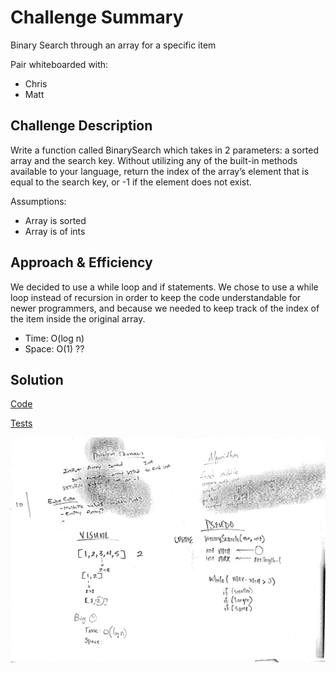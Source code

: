 # Challenge Summary
<!-- Short summary or background information -->
Binary Search through an array for a specific item

Pair whiteboarded with: 
 * Chris
 * Matt

## Challenge Description
Write a function called BinarySearch which takes in 2 parameters: a sorted array and the search key. Without utilizing any of the built-in methods available to your language, return the index of the array’s element that is equal to the search key, or -1 if the element does not exist.

Assumptions:
* Array is sorted
* Array is of ints

## Approach & Efficiency
<!-- What approach did you take? Why? What is the Big O space/time for this approach? -->
We decided to use a while loop and if statements. We chose to use a while loop instead of recursion in order to keep the code understandable for newer programmers, and because we needed to keep track of the index of the item inside the original array.
* Time: O(log n)
* Space: O(1) ??

## Solution
<!-- Embedded whiteboard image -->
[Code](/code401challenges/src/main/java/code401challenges/BinarySearch.java)

[Tests](/code401challenges/src/test/java/code401challenges/BinarySearchTest.java)

![binary search whiteboard](/assets/binarySearch.png)